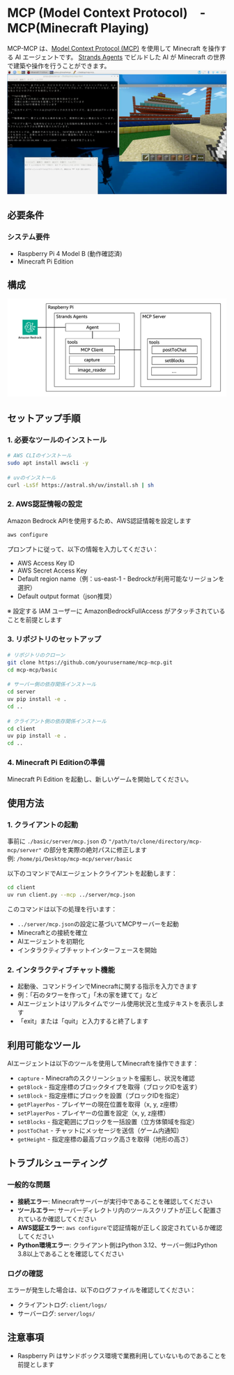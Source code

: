 # MCP (Model Context Protocol)　- MCP(Minecraft Playing) 

MCP-MCP は、[Model Context Protocol (MCP)](https://modelcontextprotocol.io/introduction) を使用して Minecraft を操作する AI エージェントです。
[Strands Agents](https://strandsagents.com/latest/) でビルドした AI が Minecraft の世界で建築や操作を行うことができます。  
![image](./image/image000.png)

## 必要条件

### システム要件
- Raspberry Pi 4 Model B (動作確認済)  
- Minecraft Pi Edition 

## 構成
![image](./image/image001.png)

## セットアップ手順

### 1. 必要なツールのインストール

```bash
# AWS CLIのインストール
sudo apt install awscli -y

# uvのインストール
curl -LsSf https://astral.sh/uv/install.sh | sh
```

### 2. AWS認証情報の設定
Amazon Bedrock APIを使用するため、AWS認証情報を設定します  

```bash
aws configure
```

プロンプトに従って、以下の情報を入力してください：
- AWS Access Key ID
- AWS Secret Access Key
- Default region name（例：us-east-1 - Bedrockが利用可能なリージョンを選択）
- Default output format（json推奨）

※ 設定する IAM ユーザーに AmazonBedrockFullAccess がアタッチされていることを前提とします

### 3. リポジトリのセットアップ

```bash
# リポジトリのクローン
git clone https://github.com/yourusername/mcp-mcp.git
cd mcp-mcp/basic

# サーバー側の依存関係インストール
cd server
uv pip install -e .
cd ..

# クライアント側の依存関係インストール
cd client
uv pip install -e .
cd ..
```

### 4. Minecraft Pi Editionの準備
Minecraft Pi Edition を起動し、新しいゲームを開始してください。

## 使用方法

### 1. クライアントの起動
事前に `./basic/server/mcp.json` の `"/path/to/clone/directory/mcp-mcp/server"` の部分を実際の絶対パスに修正します  
例: `/home/pi/Desktop/mcp-mcp/server/basic` 

以下のコマンドでAIエージェントクライアントを起動します：

```bash
cd client
uv run client.py --mcp ../server/mcp.json
```

このコマンドは以下の処理を行います：
- `../server/mcp.json`の設定に基づいてMCPサーバーを起動
- Minecraftとの接続を確立
- AIエージェントを初期化
- インタラクティブチャットインターフェースを開始

### 2. インタラクティブチャット機能
- 起動後、コマンドラインでMinecraftに関する指示を入力できます
- 例：「石のタワーを作って」「木の家を建てて」など
- AIエージェントはリアルタイムでツール使用状況と生成テキストを表示します
- 「exit」または「quit」と入力すると終了します

## 利用可能なツール

AIエージェントは以下のツールを使用してMinecraftを操作できます：

- `capture` - Minecraftのスクリーンショットを撮影し、状況を確認
- `getBlock` - 指定座標のブロックタイプを取得（ブロックIDを返す）
- `setBlock` - 指定座標にブロックを設置（ブロックIDを指定）
- `getPlayerPos` - プレイヤーの現在位置を取得（x, y, z座標）
- `setPlayerPos` - プレイヤーの位置を設定（x, y, z座標）
- `setBlocks` - 指定範囲にブロックを一括設置（立方体領域を指定）
- `postToChat` - チャットにメッセージを送信（ゲーム内通知）
- `getHeight` - 指定座標の最高ブロック高さを取得（地形の高さ）

## トラブルシューティング

### 一般的な問題
- **接続エラー**: Minecraftサーバーが実行中であることを確認してください
- **ツールエラー**: サーバーディレクトリ内のツールスクリプトが正しく配置されているか確認してください
- **AWS認証エラー**: `aws configure`で認証情報が正しく設定されているか確認してください
- **Python環境エラー**: クライアント側はPython 3.12、サーバー側はPython 3.8以上であることを確認してください

### ログの確認
エラーが発生した場合は、以下のログファイルを確認してください：
- クライアントログ: `client/logs/`
- サーバーログ: `server/logs/`

## 注意事項
- Raspberry Pi はサンドボックス環境で業務利用していないものであることを前提とします
